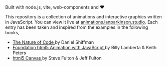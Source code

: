 Built with node.js, vite, web-components and ❤️

This repository is a collection of animations and interactive graphics written in JavaScript.
You can view it live at
[animations.ianparkinson.studio](http://animations.ianparkinson.studio).
Each entry has been taken and inspired from the examples in the following books, 
* [ The Nature of Code ](https://natureofcode.com/) by Daniel Shiffman
* [ Foundation html5 Animation with JavaScript ](https://lamberta.github.io/html5-animation/) by Billy Lamberta & Keith Peters
* [ html5 Canvas ](https://www.oreilly.com/library/view/html5-canvas-2nd/9781449335847/) by Steve Fulton & Jeff Fulton
